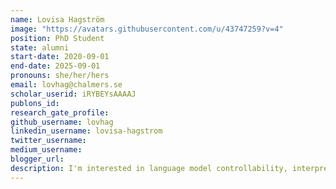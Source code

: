 ```yaml
---
name: Lovisa Hagström
image: "https://avatars.githubusercontent.com/u/43747259?v=4"
position: PhD Student
state: alumni
start-date: 2020-09-01
end-date: 2025-09-01
pronouns: she/her/hers
email: lovhag@chalmers.se
scholar_userid: iRYBEYsAAAAJ
publons_id:
research_gate_profile:
github_username: lovhag
linkedin_username: lovisa-hagstrom
twitter_username:
medium_username:
blogger_url:
description: I'm interested in language model controllability, interpretability and prediction provenance. In my research I investigate factual knowledge in language models and methods for adding knowledge to a model.
---
```

